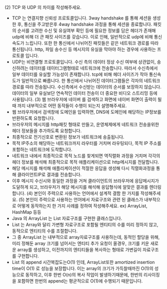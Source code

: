 (2) TCP 와 UDP 의 차이를 작성해주세요.
-  TCP 는 연결지향 신뢰성 프로토콜입니다. 3way handshake 를 통해 세션을 생성한 후, 통신을 주고받은후 4way handshake 과정을 통해 세션을 종료합니다. 패킷의 순서를 고려한 수신 및 유실여부 확인 등에 필요한 정보를 담은 헤더가 존재해 udp에 비해 더 큰 패킷 사이즈를 갖습니다. 이로 인해, 일반적으로 udp에 비해 통신속도가 느립니다. 또한 한 통신에서 나뉘어진 패킷들은 같은 네트워크 경로를 따라 통신됩니다. http, 파일 송수신 등 메시지의 유실을 막아야 하는 경우에 사용하는 프로토콜 입니다.
-  UDP는 비연결형 프로토콜입니다. 수신 측의 데이터 정상 수신 여부에 상관없이, 송신하려는 데이터를 데이터그램형태로 네트워크에 전송합니다. 따라서 수신측에서 일부 데이터를 유실할 가능성이 존재합니다. tcp에 비해 헤더 사이즈가 작아 통신속도가 일반적으로 빠릅니다. 한 통신에서 나뉘어진 데이터그램들은 각자의 네트워크 경로를 따라 전송됩니다. 수신측에서 수신받는 데이터의 순서를 보장하지 않습니다. 데이터의 일부 유실보단 연속적인 데이터 전송이 더 중요한 비디오 스트리밍 등에 사용됩니다.
(3) 웹 브라우저에 네이버 를 검색하고 화면에 네이버 화면이 출력이 될 때 까지 내부적으로 어떤 동작들이 수행이 되는지 설명해주세요.
- 웹 브라우저에서 검색창에 도메인을 입력하면, DNS에 도메인에 해당하는 IP정보를 반환하도록 요청합니다.
- 브라우저의 메시지를 http패킷 형태로 만들고, 운영체제에게 네트워크 전송을위한 헤더 정보들을 추가하도록 요청합니다.
- 최종적으로 전기신호로 변환된 정보가 네트워크에 송출됩니다.
- 목적 IP주소의 해당하는 네트워크까지 라우터를 거치며 라우팅되다, 목적 IP 주소를 포함하는 네트워크에 도착합니다.
- 네트워크 내에서 최종적으로 목적 노드를 찾게되면 역직렬화 과정을 거치며 각각의 헤더 정보를 해석해 최종적으로 목적 애플리케이션으로 http메시지를 전달합니다.
- 해당 메시지를 해석해 애플리케이션이 적절한 응답을 생성해 다시 직렬화과정을 통해 클라이언트IP로 결과를 전송합니다.
- 이후 메시지 수신시와 동일한 과정을 거쳐 클라이언트의 브라우저에 응답메시지가 도달하게 되고, 브라우저가 해당 메시지를 해석해 응답형식에 알맞은 결과를 렌더링합니다.
(4) 본인이 주력으로 사용하는 언어에서 설계적 결함 한 가지를 작성해주세요.
(5) 본인이 주력으로 사용하는 언어에서 자료구조와 관련 된 클래스가 내부적으로 어떻게 동작하는지 한 가지 사례를 정하여 작성해주세요. ex) ArrayList, HashMap 등등
- Java 의 ArrayList 는 List 자료구조를 구현한 클래스입니다.
- List 는 Array와 달리 가변형 자료구조로 포함될 엔티티의 수를 미리 정하지 않고, 동적으로 엔티티의 수를 조절합니다.
- 그 중 ArrayList 는 내부적으로 array자료구조를 사용하는데, 동적인 할당을 위해, 미리 정해둔 array 크기를 넘어서는 엔티티 추가 요청이 올경우, 크기를 키운 새로운 array를 생성하고, 이전까지의 엔티티들을 복사하는 형태로 가변길이 자료구조를 구현합니다.
- List 의 append 시간복잡도는O(1) 인데, ArrayList또한 amortized insertion time이 O(1) 로 성능을 보장합니다. 이는 array의 크기가 가득찰때까진 O(1)의 성능으로 동작하고, 이후 한번 O(n)의 복사 작업이 발생하기때문에, 한번의 리사이징을 포함하면 한번의 append는 평균적으로 O(1)에 수행되기 때문입니다.

